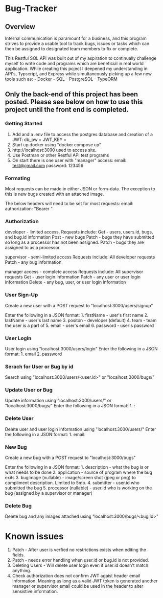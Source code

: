# Bug-Tracker 



## Overview
Internal communication is paramount for a business, and this program strives to provide a usable tool to track bugs, issues or tasks which can then be assigned to designated team members to fix or complete. 

This Restful SQL API was built out of my aspiration to continually challenge myself to write code and programs which are beneficial in real world application. While creating this poject I deepened my understanding in API's, Typscript, and Express while simultaneously picking up a few new tools such as: 
    - Docker
    - SQL
    - PostgreSQL
    - TypeORM

## Only the back-end of this project has been posted. Please see below on how to use this project until the front end is completed.

### Getting Started
1. Add and a .env file to access the postgres database and creation of a JWT:
    db_pw = <db-password-goes-here>
    JWT_KEY = <private-key-goes-here>
2. Start up docker using "docker compose up"
3. http://localhost:3000 used to access site.
4. Use Postman or other Restful API test programs
5. On start there is one user with "manager" access:
    email: test@gmail.com
    password: 123456

### Formating
Most requests can be made in either JSON or form-data. The exception to this is new bugs created with an attached image.

The below headers will need to be set for most requests:
    email: <users email>
    authorization: "Bearer <JWT>"

### Authorization
developer - limited access. 
    Requests include:
        Get - users, users.id, bugs, and bug.id information
        Post - new bugs
        Patch - bugs they have submitted so long as a processor has not been assigned.
        Patch - bugs they are assigned to as a processor.

supervisor - semi-limited access
    Requests include:
        All developer requests
        Patch - any bug information

manager access - complete access
    Requests include:
        All supervisor requests
        Get - user login information
        Patch - any user or user login information
        Delete - any bug, user, or user login information

### User Sign-Up
Create a new user with a POST request to "localhost:3000/users/signup"

Enter the following in a JSON format:
    1. firstName - user's first name
    2. lastName - user's last name
    3. positon - developer (default)
    4. team - team the user is a part of
    5. email - user's email
    6. password - user's password

### User Login
User login using "localhost:3000/users/login"
Enter the following in a JSON format:
    1. email
    2. password

### Serach for User or Bug by id
Search using "localhost:3000/users/<user.id>" or "localhost:3000/bugs/<bug id>"

### Update User or Bug
Update information using "localhost:3000/users/<user id>" or "localhost:3000/bugs/<bug id>"
Enter the following in a JSON format:
    1. <name of field being updated>: <new value>

### Delete User
Delete user and user login information using "localhost:3000/users/<user to be deleted user.id>"
Enter the following in a JSON format:
    1. email: <user to be deleted email>

### New Bug
Create a new bug with a POST request to "localhost:3000/bugs"

Enter the following in a JSON format:
    1. description - what the bug is or what needs to be done 
    2. application - source of program where the bug exits
    3. bugImage (nullable) - image/screen shot (jpeg or png) to compliment description. Limited to 5mb. 
    4. submitter - user.id who submitted the bug
    5. processor (nullable) - user.id who is working on the bug (assigned by a supervisor or manager)

### Delete Bug
Delete bug and any images attached using "localhost:3000/bugs/<bug.id>"

# Known issues
1. Patch - After user is verfied no restrictions exists when editing the fields.
5. Patch - needs error handling when user.id or bug.id is not provided.
8. Deleting Users - Will delete user login even if user.id doesn't match anything.
9. Check authorization does not confirm JWT agaist header email information. Meaning as long as a valid JWT token is generated 
    another manager or supervisor email could be used in the header to alter sensistive information. 


